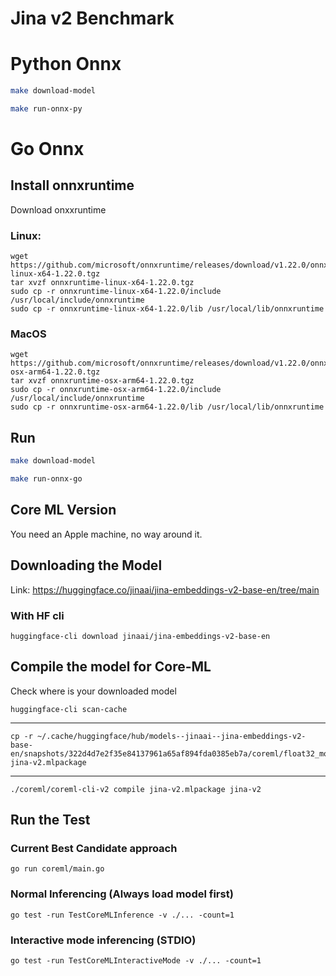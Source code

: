 # Jina v2 Benchmark

# Python Onnx

```bash
make download-model
```

```bash
make run-onnx-py
```

# Go Onnx

## Install onnxruntime

Download onxxruntime

### Linux:

```
wget https://github.com/microsoft/onnxruntime/releases/download/v1.22.0/onnxruntime-linux-x64-1.22.0.tgz
tar xvzf onnxruntime-linux-x64-1.22.0.tgz
sudo cp -r onnxruntime-linux-x64-1.22.0/include /usr/local/include/onnxruntime
sudo cp -r onnxruntime-linux-x64-1.22.0/lib /usr/local/lib/onnxruntime

```

### MacOS

```
wget https://github.com/microsoft/onnxruntime/releases/download/v1.22.0/onnxruntime-osx-arm64-1.22.0.tgz
tar xvzf onnxruntime-osx-arm64-1.22.0.tgz
sudo cp -r onnxruntime-osx-arm64-1.22.0/include /usr/local/include/onnxruntime
sudo cp -r onnxruntime-osx-arm64-1.22.0/lib /usr/local/lib/onnxruntime

```

## Run

```bash
make download-model
```

```bash
make run-onnx-go
```

## Core ML Version

You need an Apple machine, no way around it.

## Downloading the Model

Link: https://huggingface.co/jinaai/jina-embeddings-v2-base-en/tree/main

### With HF cli

```
huggingface-cli download jinaai/jina-embeddings-v2-base-en
```

## Compile the model for Core-ML

Check where is your downloaded model

```
huggingface-cli scan-cache
```

---

```
cp -r ~/.cache/huggingface/hub/models--jinaai--jina-embeddings-v2-base-en/snapshots/322d4d7e2f35e84137961a65af894fda0385eb7a/coreml/float32_model.mlpackage jina-v2.mlpackage
```

---

```
./coreml/coreml-cli-v2 compile jina-v2.mlpackage jina-v2
```

## Run the Test

### Current Best Candidate approach

```
go run coreml/main.go
```

### Normal Inferencing (Always load model first)

```
go test -run TestCoreMLInference -v ./... -count=1
```

### Interactive mode inferencing (STDIO)

```
go test -run TestCoreMLInteractiveMode -v ./... -count=1
```
